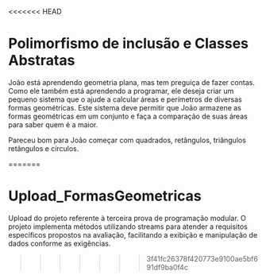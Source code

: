 <<<<<<< HEAD
# Polimorfismo de inclusão e Classes Abstratas

João está aprendendo geometria plana, mas tem preguiça de fazer contas. Como ele também está aprendendo a programar, ele deseja criar um pequeno sistema que o ajude a calcular áreas e perímetros de diversas formas geométricas. Este sistema deve permitir que João armazene as formas geométricas em um conjunto e faça a comparação de suas áreas para saber quem é a maior.

Pareceu bom para João começar com quadrados, retângulos, triângulos retângulos e círculos.

=======
# Upload_FormasGeometricas
Upload do projeto referente à terceira prova de programação modular. O projeto implementa métodos utilizando streams para atender a requisitos específicos propostos na avaliação, facilitando a exibição e manipulação de dados conforme as exigências.
>>>>>>> 3f41fc26378f420773e9100ae5bf691df9ba0f4c
